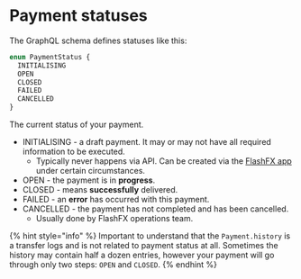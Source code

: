 # Payment statuses

The GraphQL schema defines statuses like this:

```graphql
enum PaymentStatus {
  INITIALISING
  OPEN
  CLOSED
  FAILED
  CANCELLED
}
```

The current status of your payment.

* INITIALISING - a draft payment. It may or may not have all required information to be executed.
  * Typically never happens via API. Can be created via the [FlashFX app](https://app.flash-fx.com) under certain circumstances.
* OPEN - the payment is in **progress**.
* CLOSED - means **successfully** delivered.
* FAILED - an **error** has occurred with this payment.
* CANCELLED - the payment has not completed and has been cancelled.
  * Usually done by FlashFX operations team.

{% hint style="info" %}
Important to understand that the `Payment.history` is a transfer logs and is not related to payment status at all. Sometimes the history may contain half a dozen entries, however your payment will go through only two steps: `OPEN` and `CLOSED`.
{% endhint %}

